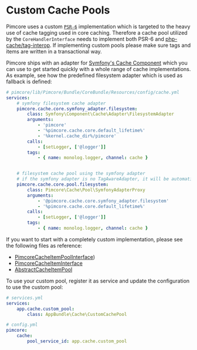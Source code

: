 # Custom Cache Pools

Pimcore uses a custom [`PSR-6`](http://www.php-fig.org/psr/psr-6/) implementation which is targeted to the heavy use of 
cache tagging used in core caching. Therefore a cache pool utilized by the `CoreHandlerInterface` needs to implement both
PSR-6 and [php-cache/tag-interop](https://github.com/php-cache/tag-interop). If implementing custom pools please make sure 
tags and items are written in a transactional way.

Pimcore ships with an adapter for [Symfony's Cache Component](http://symfony.com/doc/master/components/cache.html) which
you can use to get started quickly with a whole range of cache implementations. As example, see how the predefined filesystem
adapter which is used as fallback is defined:

```yaml
# pimcore/lib/Pimcore/Bundle/CoreBundle/Resources/config/cache.yml
services:
    # symfony filesystem cache adapter
    pimcore.cache.core.symfony_adapter.filesystem:
        class: Symfony\Component\Cache\Adapter\FilesystemAdapter
        arguments:
            - 'pimcore'
            - '%pimcore.cache.core.default_lifetime%'
            - '%kernel.cache_dir%/pimcore'
        calls:
            - [setLogger, ['@logger']]
        tags:
            - { name: monolog.logger, channel: cache }


    # filesystem cache pool using the symfony adapter
    # if the symfony adapter is no TagAwareAdapter, it will be automatically wrapped
    pimcore.cache.core.pool.filesystem:
        class: Pimcore\Cache\Pool\SymfonyAdapterProxy
        arguments:
            - '@pimcore.cache.core.symfony_adapter.filesystem'
            - '%pimcore.cache.core.default_lifetime%'
        calls:
            - [setLogger, ['@logger']]
        tags:
            - { name: monolog.logger, channel: cache }
```

If you want to start with a completely custom implementation, please see the following files as reference:

* [PimcoreCacheItemPoolInterface](https://github.com/pimcore/pimcore/blob/master/lib/Cache/Pool/PimcoreCacheItemPoolInterface.php))
* [PimcoreCacheItemInterface](https://github.com/pimcore/pimcore/blob/master/lib/Cache/Pool/PimcoreCacheItemInterface.php)
* [AbstractCacheItemPool](https://github.com/pimcore/pimcore/blob/master/lib/Cache/Pool/AbstractCacheItemPool.php)

To use your custom pool, register it as service and update the configuration to use the custom pool:

```yaml
# services.yml
services:
    app.cache.custom_pool:
        class: AppBundle\Cache\CustomCachePool
```

```yaml
# config.yml
pimcore:
    cache:
        pool_service_id: app.cache.custom_pool
```
